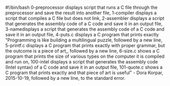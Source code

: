 #!/bin/bash
0-preprocessor displays script that runs a C file through the preprocessor and save the result into another file, 1-compiler displays a script that compiles a C file but does not link, 2-assembler displays  a script that generates the assembly code of a C code and save it in an output file, 3-namedisplays  a script that generates the assembly code of a C code and save it in an output file, 4-puts.c displays a C program that prints exactly "Programming is like building a multilingual puzzle, followed by a new line, 5-printf.c displays a C program that prints exactly with proper grammar, but the outcome is a piece of art,, followed by a new line, 6-size.c shows  a C program that prints the size of various types on the computer it is compiled and run on, 100-intel displays a script that generates the assembly code (Intel syntax) of a C code and save it in an output file, 101-quote.c shows  a C program that prints exactly and that piece of art is useful" - Dora Korpar, 2015-10-19, followed by a new line, to the standard error.

